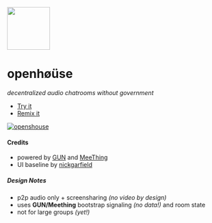 <img src="https://avatars.githubusercontent.com/u/62837502?s=200&v=4" width=100 />

# openhøüse

_decentralized audio chatrooms without government_

- [Try it](https://openhouse-meething.glitch.me/)
- [Remix it](https://glitch.com/edit/#!/remix/openhouse-meething)

[![openshouse](https://user-images.githubusercontent.com/1423657/107402868-bffcf780-6b04-11eb-947e-6798ebaaad65.png)](https://openhouse-meething.glitch.me)

#### Credits
- powered by [GUN](https://gun.eco) and [MeeThing](https://meething.space)
- UI baseline by [nickgarfield](https://github.com/nickgarfield)

##### Design Notes
- p2p audio only + screensharing _(no video by design)_
- uses **GUN/Meething** bootstrap signaling _(no data!)_ and room state
- not for large groups _(yet!)_
